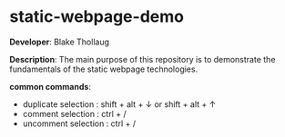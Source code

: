 # static-webpage-demo

**Developer**: Blake Thollaug

**Description**: The main purpose of this repository is to demonstrate the fundamentals of the static webpage technologies.

**common commands**:
- duplicate selection       : shift + alt + ↓  or  shift + alt + ↑
- comment selection         : ctrl + /
- uncomment selection       : ctrl + /
